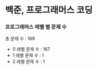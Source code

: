 # 백준, 프로그래머스 코딩
### 프로그래머스 레벨 별 문제 수
총 문제 수 : 169
- 0 레벨 문제 수 : 167
- 1 레벨 문제 수 : 1
- 2 레벨 문제 수 : 1

